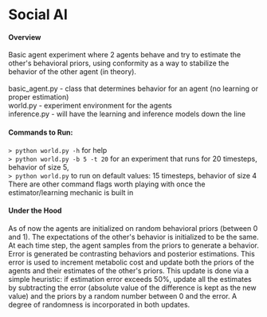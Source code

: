 # Social AI

#### Overview

Basic agent experiment where 2 agents behave and try to estimate the other's behavioral priors, using conformity as a way to stabilize the behavior of the other agent (in theory).
<br/>
<br/>
basic_agent.py - class that determines behavior for an agent (no learning or proper estimation)
<br/>
world.py - experiment environment for the agents
<br/>
inference.py - will have the learning and inference models down the line

#### Commands to Run:

`> python world.py -h` for help
<br/>
`> python world.py -b 5 -t 20` for an experiment that runs for 20 timesteps, behavior of size 5,
<br/>
`> python world.py` to run on default values: 15 timesteps, behavior of size 4
<br/>
There are other command flags worth playing with once the estimator/learning mechanic is built in

#### Under the Hood

As of now the agents are initialized on random behavioral priors (between 0 and 1). The expectations of the other's behavior is initialized to be the same. At each time step, the agent samples from the priors to generate a behavior. Error is generated be contrasting behaviors and posterior estimations. This error is used to increment metabolic cost and update both the priors of the agents and their estimates of the other's priors. This update is done via a simple heuristic: if estimation error exceeds 50%, update all the estimates by subtracting the error (absolute value of the difference is kept as the new value) and the priors by a random number between 0 and the error. A degree of randomness is incorporated in both updates.
